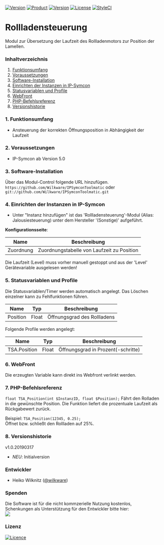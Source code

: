 [![Version](https://img.shields.io/badge/Symcon-PHP--Modul-red.svg)](https://www.symcon.de/service/dokumentation/entwicklerbereich/sdk-tools/sdk-php/)
[![Product](https://img.shields.io/badge/Symcon%20Version-5.0%20%3E-blue.svg)](https://www.symcon.de/produkt/)
[![Version](https://img.shields.io/badge/Modul%20Version-1.0.20170317-orange.svg)](https://github.com/Wilkware/IPSymconToolmatic)
[![License](https://img.shields.io/badge/License-CC%20BY--NC--SA%204.0-green.svg)](https://creativecommons.org/licenses/by-nc-sa/4.0/)
[![StyleCI](https://github.styleci.io/repos/76893952/shield?style=flat)](https://github.styleci.io/repos/76893952)

# Rollladensteuerung
Modul zur Übersetzung der Laufzeit des Rollladenmotors zur Position der Lamellen.

### Inhaltverzeichnis

1. [Funktionsumfang](#1-funktionsumfang)
2. [Voraussetzungen](#2-voraussetzungen)
3. [Software-Installation](#3-software-installation)
4. [Einrichten der Instanzen in IP-Symcon](#4-einrichten-der-instanzen-in-ip-symcon)
5. [Statusvariablen und Profile](#5-statusvariablen-und-profile)
6. [WebFront](#6-webfront)
7. [PHP-Befehlsreferenz](#7-php-befehlsreferenz)
8. [Versionshistorie](#8-versionshistorie)

### 1. Funktionsumfang
* Ansteuerung der korrekten Öffnungsposition in Abhängigkeit der Laufzeit

### 2. Voraussetzungen

- IP-Symcon ab Version 5.0

### 3. Software-Installation

Über das Modul-Control folgende URL hinzufügen.<br />
`https://github.com/Wilkware/IPSymconToolmatic` oder `git://github.com/Wilkware/IPSymconToolmatic.git`

### 4. Einrichten der Instanzen in IP-Symcon

- Unter "Instanz hinzufügen" ist das 'Rollladensteuerung'-Modul (Alias: Jalousiesteuerung) unter dem Hersteller '(Sonstige)' aufgeführt.

__Konfigurationsseite__:

Name                          | Beschreibung
------------------------------| ---------------------------------
Zuordnung                     | Zuordnungstabelle von Laufzeit zu Position

Die Laufzeit (Level) muss vorher manuell gestoppt und aus der 'Level' Gerätevariable ausgelesen werden!

### 5. Statusvariablen und Profile

Die Statusvariablen/Timer werden automatisch angelegt. Das Löschen einzelner kann zu Fehlfunktionen führen.

Name                 | Typ       | Beschreibung
-------------------- | --------- | ----------------
Position             | Float     | Öffnungsgrad des Rollladens

Folgende Profile werden angelegt:

Name                 | Typ       | Beschreibung
-------------------- | --------- | ----------------
TSA.Position         | Float     | Öffnungsgrad in Prozent(-schritte)

### 6. WebFront

Die erzeugten Variable kann direkt ins Webfront verlinkt werden.

### 7. PHP-Befehlsreferenz

`float TSA_Position(int $InstanzID, float $Position);`
Fährt den Rolladen in die gewünschte Position.
Die Funktion liefert die prozentuale Laufzeit als Rückgabewert zurück.

Beispiel:
`TSA_Position(12345, 0.25);`<br />
Öffnet bzw. schließt den Rollladen auf 25%.<br />

### 8. Versionshistorie

v1.0.20190317
* _NEU_: Initialversion

### Entwickler
* Heiko Wilknitz ([@wilkware](https://github.com/wilkware))

### Spenden
Die Software ist für die nicht kommzerielle Nutzung kostenlos, Schenkungen als Unterstützung für den Entwickler bitte hier:<br />
<a href="https://www.paypal.com/cgi-bin/webscr?cmd=_s-xclick&hosted_button_id=8816166" target="_blank"><img src="https://www.paypalobjects.com/de_DE/DE/i/btn/btn_donate_LG.gif" border="0" /></a>

### Lizenz
[![Licence](https://licensebuttons.net/i/l/by-nc-sa/transparent/00/00/00/88x31-e.png)](https://creativecommons.org/licenses/by-nc-sa/4.0/)
